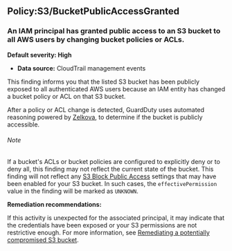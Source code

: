 Policy:S3/BucketPublicAccessGranted
-----------------------------------

### An IAM principal has granted public access to an S3 bucket to all AWS users by changing bucket policies or ACLs.

**Default severity: High**

* **Data source:** CloudTrail management events

This finding informs you that the listed S3 bucket has been publicly exposed to all authenticated AWS users because an IAM entity has changed a bucket policy or ACL on that S3 bucket.

After a policy or ACL change is detected, GuardDuty uses automated reasoning powered by [Zelkova](https://aws.amazon.com/blogs/security/protect-sensitive-data-in-the-cloud-with-automated-reasoning-zelkova/), to determine if the bucket is publicly accessible.

###### Note

If a bucket's ACLs or bucket policies are configured to explicitly deny or to deny all, this finding may not reflect the current state of the bucket. This finding will not reflect any [S3 Block Public Access](https://docs.aws.amazon.com/AmazonS3/latest/userguide/access-control-block-public-access.html) settings that may have been enabled for your S3 bucket. In such cases, the `effectivePermission` value in the finding will be marked as `UNKNOWN`.

**Remediation recommendations:**

If this activity is unexpected for the associated principal, it may indicate that the credentials have been exposed or your S3 permissions are not restrictive enough. For more information, see [Remediating a potentially compromised S3 bucket](https://docs.aws.amazon.com/guardduty/latest/ug/compromised-s3.html).